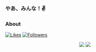 ### やあ、みんな！✌
### About

<a href="https://zenn.dev/Fumolat"><img src="https://badgen.org/img/zenn/Fumolat/likes?style=social" alt="Likes" /></a>
[![Followers](https://badgen.org/img/zenn/Fumolat/followers?style=social&label=7)](https://zenn.dev/Fumolat)

<!--
**JamnCN/JamnCN** is a ✨ _special_ ✨ repository because its `README.md` (this file) appears on your GitHub profile.

Here are some ideas to get you started:

- 🔭 I’m currently working on ...
- 🌱 I’m currently learning ...
- 👯 I’m looking to collaborate on ...
- 🤔 I’m looking for help with ...
- 💬 Ask me about ...
- 📫 How to reach me: ...
- 😄 Pronouns: ...
- ⚡ Fun fact: ...
-->
<p align="center">
  <img src="https://github-readme-stats.vercel.app/api?username=Fumolat&show_icons=true&theme=dark" />
  <img src="https://github-readme-stats.vercel.app/api/top-langs/?username=Fumolat&theme=dark&layout=compact" />
</p>
